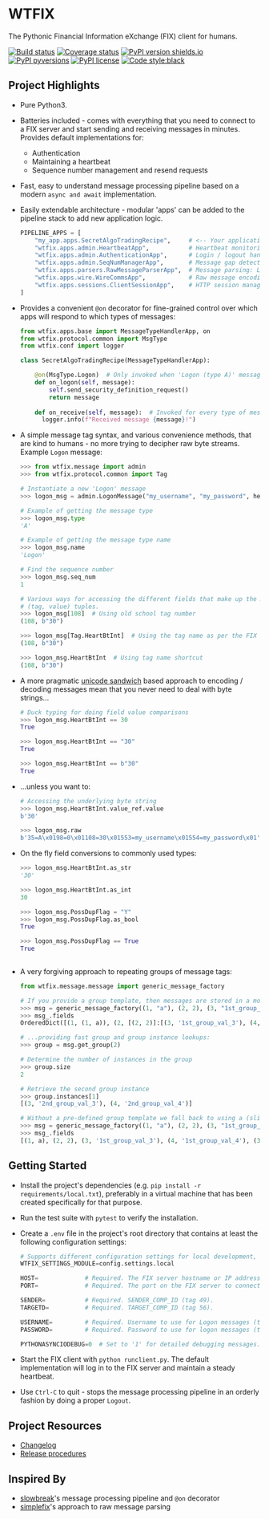 # WTFIX

The Pythonic Financial Information eXchange (FIX) client for humans.

[![Build status](https://travis-ci.org/jcass77/WTFIX.svg?branch=develop)](https://travis-ci.org/jcass77/WTFIX)
[![Coverage status](https://coveralls.io/repos/github/jcass77/WTFIX/badge.svg?branch=develop)](https://coveralls.io/github/jcass77/WTFIX?branch=develop)
[![PyPI version shields.io](https://img.shields.io/pypi/v/wtfix.svg)](https://pypi.python.org/pypi/wtfix/)
[![PyPI pyversions](https://img.shields.io/pypi/pyversions/wtfix.svg)](https://pypi.python.org/pypi/wtfix/)
[![PyPI license](https://img.shields.io/pypi/l/wtfix.svg)](https://pypi.python.org/pypi/wtfix/)
[![Code style:black](https://img.shields.io/badge/code%20style-black-000000.svg)](https://pypi.org/project/black/)


## Project Highlights

- Pure Python3.
- Batteries included - comes with everything that you need to connect to a FIX server and start sending and receiving messages in minutes. Provides default implementations for:
    - Authentication
    - Maintaining a heartbeat
    - Sequence number management and resend requests
- Fast, easy to understand message processing pipeline based on a modern ``async and await`` implementation. 
- Easily extendable architecture - modular 'apps' can be added to the pipeline stack to add new application logic.
   
    ```python
    PIPELINE_APPS = [
        "my_app.apps.SecretAlgoTradingRecipe",     # <-- Your application logic
        "wtfix.apps.admin.HeartbeatApp",           # Heartbeat monitoring and maintenance
        "wtfix.apps.admin.AuthenticationApp",      # Login / logout handling
        "wtfix.apps.admin.SeqNumManagerApp",       # Message gap detection and filling
        "wtfix.apps.parsers.RawMessageParserApp",  # Message parsing: Logon (A): {BeginString (8):FIX.4.4 | BodyLength (9):99 | MsgType (35):A | MsgSeqNum (34):1 | SenderCompID (49):SENDER | SendingTime (52):20190305-08:45:45.979 | TargetCompID (56):TARGET | EncryptMethod (98):0 | HeartBtInt (108):30 | Username (553):USERNAME | Password (554):PASSWORD | ResetSeqNumFlag (141):Y | CheckSum (10):94}
        "wtfix.apps.wire.WireCommsApp",            # Raw message encoding / decoding: b'8=FIX.4.4\x019=99\x0135=A\x0134=1\x0149=SENDER\x0152=20190305-08:42:32.793\x0156=TARGET\x0198=0\x01108=30\x01553=USERNAME\x01554=PASSWORD\x01141=Y\x0110=081\x01'
        "wtfix.apps.sessions.ClientSessionApp",    # HTTP session management
    ]
    ```
    
- Provides a convenient ``@on`` decorator for fine-grained control over which apps will respond to which types of messages:
 
    ```python
    from wtfix.apps.base import MessageTypeHandlerApp, on
    from wtfix.protocol.common import MsgType
    from wtfix.conf import logger
  
    class SecretAlgoTradingRecipe(MessageTypeHandlerApp):

        @on(MsgType.Logon)  # Only invoked when 'Logon (type A)' messages are received.
        def on_logon(self, message):
            self.send_security_definition_request()
            return message
          
        def on_receive(self, message):  # Invoked for every type of message.
          logger.info(f"Received message {message}!")
    ```

- A simple message tag syntax, and various convenience methods, that are kind to humans - no more trying to decipher raw byte streams. Example ``Logon`` message:

    ```python
    >>> from wtfix.message import admin
    >>> from wtfix.protocol.common import Tag
    
    # Instantiate a new 'Logon' message
    >>> logon_msg = admin.LogonMessage("my_username", "my_password", heartbeat_int=b"30")
    
    # Example of getting the message type
    >>> logon_msg.type
    'A'
  
    # Example of getting the message type name
    >>> logon_msg.name
    'Logon'
  
    # Find the sequence number
    >>> logon_msg.seq_num
    1

    # Various ways for accessing the different fields that make up the message. Fields are just 
    # (tag, value) tuples.
    >>> logon_msg[108]  # Using old school tag number
    (108, b"30")
  
    >>> logon_msg[Tag.HeartBtInt]  # Using the tag name as per the FIX specification
    (108, b"30")
  
    >>> logon_msg.HeartBtInt  # Using tag name shortcut
    (108, b"30")
    ```    
- A more pragmatic [unicode sandwich](https://nedbatchelder.com/text/unipain.html) based approach to encoding / decoding messages mean that you never need to deal with byte strings...
 
    ```python
    # Duck typing for doing field value comparisons
    >>> logon_msg.HeartBtInt == 30
    True
  
    >>> logon_msg.HeartBtInt == "30"
    True
  
    >>> logon_msg.HeartBtInt == b"30"
    True
    ```
- ...unless you want to:

    ```python
    # Accessing the underlying byte string
    >>> logon_msg.HeartBtInt.value_ref.value
    b'30'
  
    >>> logon_msg.raw
    b'35=A\x0198=0\x01108=30\x01553=my_username\x01554=my_password\x01'
    ```
-   On the fly field conversions to commonly used types:
 
    ```python
    >>> logon_msg.HeartBtInt.as_str
    '30'
    
    >>> logon_msg.HeartBtInt.as_int
    30
    
    >>> logon_msg.PossDupFlag = "Y"
    >>> logon_msg.PossDupFlag.as_bool
    True
    
    >>> logon_msg.PossDupFlag == True
    True
  
    ```
- A very forgiving approach to repeating groups of message tags:
 
    ```python
    from wtfix.message.message import generic_message_factory
  
    # If you provide a group template, then messages are stored in a more efficient 'OrderedDict'
    >>> msg = generic_message_factory((1, "a"), (2, 2), (3, "1st_group_val_3"), (4, "1st_group_val_4"), (3, "2nd_group_val_3"), (4, "2nd_group_val_4"), group_templates={2: [3, 4,]})
    >>> msg_.fields
    OrderedDict([(1, (1, a)), (2, [(2, 2)]:[(3, '1st_group_val_3'), (4, '1st_group_val_4')], [(3, '2nd_group_val_3'), (4, '2nd_group_val_4')])])
    
    # ...providing fast group and group instance lookups:
    >>> group = msg.get_group(2)
   
    # Determine the number of instances in the group
    >>> group.size
    2
  
    # Retrieve the second group instance
    >>> group.instances[1]
    [(3, '2nd_group_val_3'), (4, '2nd_group_val_4')]
   
    # Without a pre-defined group template we fall back to using a (slightly slower) list structure for representing message fields internally
    >>> msg = generic_message_factory((1, "a"), (2, 2), (3, "1st_group_val_3"), (4, "1st_group_val_4"), (3, "2nd_group_val_3"), (4, "2nd_group_val_4"))
    >>> msg_.fields
    [(1, a), (2, 2), (3, '1st_group_val_3'), (4, '1st_group_val_4'), (3, '2nd_group_val_3'), (4, '2nd_group_val_4')]
  
    ```
    
## Getting Started

- Install the project's dependencies (e.g. `pip install -r requirements/local.txt`), preferably in a virtual
  machine that has been created specifically for that purpose.
- Run the test suite with `pytest` to verify the installation.
- Create a `.env` file in the project's root directory that contains at least the following configuration settings:

    ```python
    # Supports different configuration settings for local development, staging, or production environments.
    WTFIX_SETTINGS_MODULE=config.settings.local
    
    HOST=             # Required. The FIX server hostname or IP address
    PORT=             # Required. The port on the FIX server to connect to
    
    SENDER=           # Required. SENDER_COMP_ID (tag 49).
    TARGETD=          # Required. TARGET_COMP_ID (tag 56).
    
    USERNAME=         # Required. Username to use for Logon messages (tag 553).
    PASSWORD=         # Required. Password to use for logon messages (tag 554).
    
    PYTHONASYNCIODEBUG=0  # Set to '1' for detailed debugging messages.
    ```
    
- Start the FIX client with `python runclient.py`. The default implementation will log in to the FIX server and maintain a steady heartbeat.
- Use `Ctrl-C` to quit - stops the message processing pipeline in an orderly fashion by doing a proper `Logout`.
    
## Project Resources

- [Changelog](docs/changelog.md)
- [Release procedures](docs/releasing.md)

## Inspired By

- [slowbreak](https://pypi.org/project/slowbreak/)'s message processing pipeline and ``@on`` decorator
- [simplefix](https://github.com/da4089/simplefix)'s approach to raw message parsing
